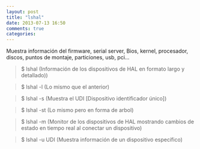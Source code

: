 ```yaml
---
layout: post
title: "lshal"
date: 2013-07-13 16:50
comments: true
categories: 
---
```

Muestra información del firmware, serial server, Bios, kernel, procesador, discos, puntos de montaje, particiones, usb, pci...

>$ lshal  (Información de los dispositivos de HAL en formato largo y detallado))

>$ lshal -l (Lo mismo que el anterior) 

>$ lshal -s (Muestra el UDI [Dispositivo identificador único]) 

>$ lshal -st (Lo mismo pero en forma de arbol) 

>$ lshal -m (Monitor de los dispositivos de HAL mostrando cambios de estado en tiempo real al conectar un dispositivo) 

>$ lshal -u UDI (Muestra información de un dispositivo específico)   

